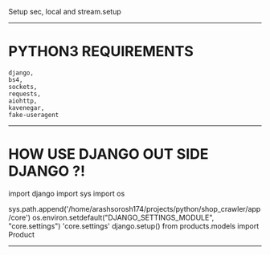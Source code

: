 Setup sec, local and stream.setup
____________________________________________________________________________
# PYTHON3 REQUIREMENTS
    django,
    bs4,
    sockets,
    requests,
    aiohttp,
    kavenegar,
    fake-useragent
____________________________________________________________________________
# HOW USE DJANGO OUT SIDE DJANGO ?!
import django
import sys
import os

sys.path.append('/home/arashsorosh174/projects/python/shop_crawler/app/core')
os.environ.setdefault("DJANGO_SETTINGS_MODULE", "core.settings")
'core.settings'
django.setup()
from products.models import Product
____________________________________________________________________________